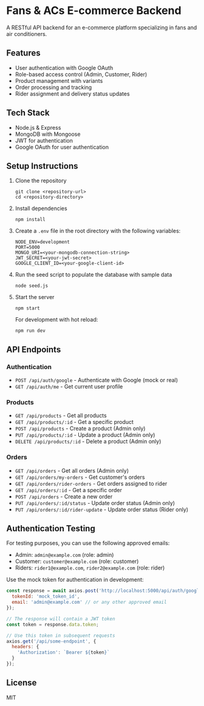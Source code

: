 # Fans & ACs E-commerce Backend

A RESTful API backend for an e-commerce platform specializing in fans and air conditioners.

## Features

- User authentication with Google OAuth
- Role-based access control (Admin, Customer, Rider)
- Product management with variants
- Order processing and tracking
- Rider assignment and delivery status updates

## Tech Stack

- Node.js & Express
- MongoDB with Mongoose
- JWT for authentication
- Google OAuth for user authentication

## Setup Instructions

1. Clone the repository
   ```
   git clone <repository-url>
   cd <repository-directory>
   ```

2. Install dependencies
   ```
   npm install
   ```

3. Create a `.env` file in the root directory with the following variables:
   ```
   NODE_ENV=development
   PORT=5000
   MONGO_URI=<your-mongodb-connection-string>
   JWT_SECRET=<your-jwt-secret>
   GOOGLE_CLIENT_ID=<your-google-client-id>
   ```

4. Run the seed script to populate the database with sample data
   ```
   node seed.js
   ```

5. Start the server
   ```
   npm start
   ```
   
   For development with hot reload:
   ```
   npm run dev
   ```

## API Endpoints

### Authentication

- `POST /api/auth/google` - Authenticate with Google (mock or real)
- `GET /api/auth/me` - Get current user profile

### Products

- `GET /api/products` - Get all products
- `GET /api/products/:id` - Get a specific product
- `POST /api/products` - Create a product (Admin only)
- `PUT /api/products/:id` - Update a product (Admin only)
- `DELETE /api/products/:id` - Delete a product (Admin only)

### Orders

- `GET /api/orders` - Get all orders (Admin only)
- `GET /api/orders/my-orders` - Get customer's orders
- `GET /api/orders/rider-orders` - Get orders assigned to rider
- `GET /api/orders/:id` - Get a specific order
- `POST /api/orders` - Create a new order
- `PUT /api/orders/:id/status` - Update order status (Admin only)
- `PUT /api/orders/:id/rider-update` - Update order status (Rider only)

## Authentication Testing

For testing purposes, you can use the following approved emails:

- Admin: `admin@example.com` (role: admin)
- Customer: `customer@example.com` (role: customer)
- Riders: `rider1@example.com`, `rider2@example.com` (role: rider)

Use the mock token for authentication in development:

```javascript
const response = await axios.post('http://localhost:5000/api/auth/google', {
  tokenId: 'mock_token_id',
  email: 'admin@example.com' // or any other approved email
});

// The response will contain a JWT token
const token = response.data.token;

// Use this token in subsequent requests
axios.get('/api/some-endpoint', {
  headers: {
    'Authorization': `Bearer ${token}`
  }
});
```

## License

MIT 